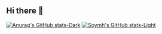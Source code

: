 ## Hi there 👋

<!--
**soymh/soymh** is a ✨ _special_ ✨ repository because its `README.md` (this file) appears on your GitHub profile.

Here are some ideas to get you started:

- 🔭 I’m currently working on ...
- 🌱 I’m currently learning ...
- 👯 I’m looking to collaborate on ...
- 🤔 I’m looking for help with ...
- 💬 Ask me about ...
- 📫 How to reach me: ...
- 😄 Pronouns: ...
- ⚡ Fun fact: ...
-->

[![Anurag's GitHub stats-Dark](https://github-readme-stats.vercel.app/api?username=soymh&show_icons=true&theme=dark#gh-dark-mode-only)](https://github.com/soymh/github-readme-stats#gh-dark-mode-only)
[![Soymh's GitHub stats-Light](https://github-readme-stats.vercel.app/api?username=soymh&show_icons=true&theme=default#gh-light-mode-only)](https://github.com/soymh/github-readme-stats#gh-light-mode-only)
